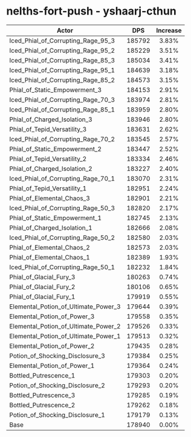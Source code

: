 # nelths-fort-push - yshaarj-cthun
| Actor | DPS | Increase |
|---|:---:|:---:|
|Iced_Phial_of_Corrupting_Rage_95_3|185792|3.83%|
|Iced_Phial_of_Corrupting_Rage_95_2|185229|3.51%|
|Iced_Phial_of_Corrupting_Rage_85_3|185034|3.41%|
|Iced_Phial_of_Corrupting_Rage_95_1|184639|3.18%|
|Iced_Phial_of_Corrupting_Rage_85_2|184573|3.15%|
|Phial_of_Static_Empowerment_3|184153|2.91%|
|Iced_Phial_of_Corrupting_Rage_70_3|183974|2.81%|
|Iced_Phial_of_Corrupting_Rage_85_1|183959|2.80%|
|Phial_of_Charged_Isolation_3|183946|2.80%|
|Phial_of_Tepid_Versatility_3|183631|2.62%|
|Iced_Phial_of_Corrupting_Rage_70_2|183545|2.57%|
|Phial_of_Static_Empowerment_2|183447|2.52%|
|Phial_of_Tepid_Versatility_2|183334|2.46%|
|Phial_of_Charged_Isolation_2|183227|2.40%|
|Iced_Phial_of_Corrupting_Rage_70_1|183070|2.31%|
|Phial_of_Tepid_Versatility_1|182951|2.24%|
|Phial_of_Elemental_Chaos_3|182901|2.21%|
|Iced_Phial_of_Corrupting_Rage_50_3|182820|2.17%|
|Phial_of_Static_Empowerment_1|182745|2.13%|
|Phial_of_Charged_Isolation_1|182666|2.08%|
|Iced_Phial_of_Corrupting_Rage_50_2|182580|2.03%|
|Phial_of_Elemental_Chaos_2|182573|2.03%|
|Phial_of_Elemental_Chaos_1|182389|1.93%|
|Iced_Phial_of_Corrupting_Rage_50_1|182232|1.84%|
|Phial_of_Glacial_Fury_3|180263|0.74%|
|Phial_of_Glacial_Fury_2|180106|0.65%|
|Phial_of_Glacial_Fury_1|179919|0.55%|
|Elemental_Potion_of_Ultimate_Power_3|179644|0.39%|
|Elemental_Potion_of_Power_3|179558|0.35%|
|Elemental_Potion_of_Ultimate_Power_2|179526|0.33%|
|Elemental_Potion_of_Ultimate_Power_1|179513|0.32%|
|Elemental_Potion_of_Power_2|179435|0.28%|
|Potion_of_Shocking_Disclosure_3|179384|0.25%|
|Elemental_Potion_of_Power_1|179364|0.24%|
|Bottled_Putrescence_1|179303|0.20%|
|Potion_of_Shocking_Disclosure_2|179293|0.20%|
|Bottled_Putrescence_3|179285|0.19%|
|Bottled_Putrescence_2|179262|0.18%|
|Potion_of_Shocking_Disclosure_1|179179|0.13%|
|Base|178940|0.00%|
